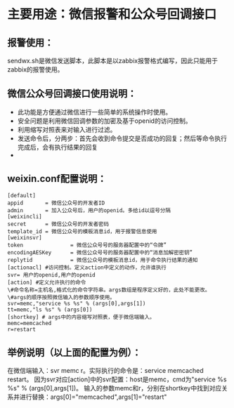 # 主要用途：微信报警和公众号回调接口

## 报警使用：
sendwx.sh是微信发送脚本，此脚本是以zabbix报警格式编写，因此只能用于zabbix的报警使用。

## 微信公众号回调接口使用说明：
* 此功能是方便通过微信进行一些简单的系统操作时使用。
* 安全问题是利用微信回调参数的加密及基于openid的访问控制。
* 利用缩写对照表来对输入进行过滤。
* 发送命令后，分两步：首先会收到命令提交是否成功的回复；然后等命令执行完成后，会有执行结果的回复
*


## weixin.conf配置说明：
<pre><code>[default]
appid       = 微信公众号的开发者ID
admin       = 加入公众号后，用户的openid。多给id以逗号分隔
[weixincli]
secret      = 微信公众号的开发者密码
template_id = 微信公众号的模板消息id，用于报警信息使用
[weixinsvr]
token               = 微信公众号号的服务器配置中的“令牌”
encodingAESKey      = 微信公众号号的服务器配置中的“消息加解密密钥”
replytid            = 微信公众号的模板消息id，用于命令执行结果的通知
[actionacl] #访问控制。定义action中定义的动作，允许谁执行
svr= 用户的openid,用户的openid
[action] #定义允许执行的命令
\#命令名称=主机名,格式化的命令字符串。args数组是程序定义好的，此处不能更改。
\#args的顺序按照微信输入的参数顺序使用。
svr=memc,"service %s %s" % (args[0],args[1])
tt=memc,"ls %s" % (args[0])
[shortkey] # args中的内容缩写对照表，便于微信端输入。
memc=memcached
r=restart
</pre></code>

## 举例说明（以上面的配置为例）：
在微信端输入：svr memc r。实际执行的命令是：service memcached restart。
因为svr对应[action]中的svr配置：host是memc，cmd为"service %s %s" % (args[0],args[1])。
输入的参数memc和r，分别在shortkey中找到对应关系并进行替换：args[0]="memcached",args[1]="restart"
